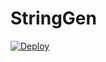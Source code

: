 # StringGen
[![Deploy](https://www.herokucdn.com/deploy/button.svg)](https://heroku.com/deploy?template=https://github.com/CoderXPiyush/StringGen)
